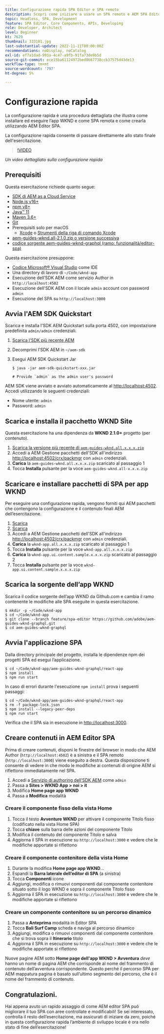 ```yaml
---
title: Configurazione rapida SPA Editor e SPA remoto
description: Scopri come iniziare a usare un SPA remoto e AEM SPA Editor in 15 minuti!
topic: Headless, SPA, Development
feature: SPA Editor, Core Components, APIs, Developing
role: Developer, Architect
level: Beginner
kt: 7629
thumbnail: 333181.jpg
last-substantial-update: 2022-11-11T00:00:00Z
recommendations: noDisplay, noCatalog
exl-id: ef7a1dad-993a-4c47-a9fb-91fa73de9b5d
source-git-commit: ece15ba61124972bed0667738ccb37575d43de13
workflow-type: tm+mt
source-wordcount: '797'
ht-degree: 5%

---
```


# Configurazione rapida

La configurazione rapida è una procedura dettagliata che illustra come installare ed eseguire l’app WKND e come SPA remota e come crearla utilizzando AEM Editor SPA.

La configurazione rapida consente di passare direttamente allo stato finale dell&#39;esercitazione.

>[!VIDEO](https://video.tv.adobe.com/v/333181/?quality=12&learn=on)

_Un video dettagliato sulla configurazione rapida_

## Prerequisiti

Questa esercitazione richiede quanto segue:

+ [SDK di AEM as a Cloud Service](https://experienceleague.adobe.com/docs/experience-manager-learn/cloud-service/local-development-environment-set-up/aem-runtime.html?lang=en)
+ [Node.js v16+](https://nodejs.org/it/)
+ [npm v8+](https://www.npmjs.com/)
+ [Java™ 11](https://downloads.experiencecloud.adobe.com/content/software-distribution/en/general.html)
+ [Maven 3.6+](https://maven.apache.org/)
+ [Git](https://git-scm.com/downloads)
+ Prerequisiti solo per macOS
   + [Xcode](https://developer.apple.com/xcode/) o [Strumenti della riga di comando Xcode](https://developer.apple.com/xcode/resources/)
+ [aem-guides-wknd.all-2.1.0.zip o versione successiva](https://github.com/adobe/aem-guides-wknd/releases)
+ [codice sorgente aem-guides-wknd-graphql (ramo: funzionalità/editor-spa)](https://github.com/adobe/aem-guides-wknd-graphql/tree/feature/spa-editor)


Questa esercitazione presuppone:

+ [Codice Microsoft® Visual Studio](https://visualstudio.microsoft.com/) come IDE
+ Una directory di lavoro di `~/Code/wknd-app`
+ Esecuzione dell’SDK AEM come servizio Author in `http://localhost:4502`
+ Esecuzione dell&#39;SDK AEM con il locale `admin` account con password `admin`
+ Esecuzione del SPA su `http://localhost:3000`

## Avvia l&#39;AEM SDK Quickstart

Scarica e installa l&#39;SDK AEM Quickstart sulla porta 4502, con impostazione predefinita `admin/admin` credenziali.

1. [Scarica l&#39;SDK più recente AEM](https://experience.adobe.com/#/downloads/content/software-distribution/en/aemcloud.html?fulltext=AEM*+SDK*&amp;orderby=%40jcr%3Acontent%2Fjcr%3AlastModified&amp;orderby.sort=desc&amp;layout=list&amp;p.offset=0&amp;p.limit=1)
1. Decomprimi l&#39;SDK AEM in `~/aem-sdk`
1. Esegui AEM SDK Quickstart Jar

   ```
   $ java -jar aem-sdk-quickstart-xxx.jar
   
   # Provide `admin` as the admin user's password
   ```

AEM SDK viene avviato e avviato automaticamente al [http://localhost:4502](Http://localhost:4502). Accedi utilizzando le seguenti credenziali:

+ Nome utente: `admin`
+ Password: `admin`

## Scarica e installa il pacchetto WKND Site

Questa esercitazione ha una dipendenza da __WKND 2.1.0+__ progetto (per contenuto).

1. [Scarica la versione più recente di `aem-guides-wknd.all.x.x.x.zip`](https://github.com/adobe/aem-guides-wknd/releases)
1. Accedi a AEM Gestione pacchetti dell&#39;SDK all&#39;indirizzo [http://localhost:4502/crx/packmgr](http://localhost:4502/crx/packmgr) con `admin` credenziali.
1. __Carica__ la `aem-guides-wknd.all.x.x.x.zip` scaricato al passaggio 1
1. Tocca __Installa__ pulsante per la voce `aem-guides-wknd.all-x.x.x.zip`

## Scaricare e installare pacchetti di SPA per app WKND

Per eseguire una configurazione rapida, vengono forniti qui AEM pacchetti che contengono la configurazione e il contenuto finali AEM dell’esercitazione.

1. [Scarica ](./assets/quick-setup/wknd-app.all-1.0.0-SNAPSHOT.zip)
1. [Scarica ](./assets/quick-setup/wknd-app.ui.content.sample-1.0.1.zip)
1. Accedi a AEM Gestione pacchetti dell&#39;SDK all&#39;indirizzo [http://localhost:4502/crx/packmgr](http://localhost:4502/crx/packmgr) con `admin` credenziali.
1. __Carica__ la `wknd-app.all.x.x.x.zip` scaricato al passaggio 1
1. Tocca __Installa__ pulsante per la voce `wknd-app.all.x.x.x.zip`
1. __Carica__ la `wknd-app.ui.content.sample.x.x.x.zip` scaricato al passaggio 2
1. Tocca __Installa__ pulsante per la voce `wknd-app.ui.content.sample.x.x.x.zip`

## Scarica la sorgente dell’app WKND

Scarica il codice sorgente dell’app WKND da Github.com e cambia il ramo contenente le modifiche alle SPA eseguite in questa esercitazione.

```
$ mkdir -p ~/Code/wknd-app
$ cd ~/Code/wknd-app
$ git clone --branch feature/spa-editor https://github.com/adobe/aem-guides-wknd-graphql.git
$ cd aem-guides-wknd-graphql
```

## Avvia l&#39;applicazione SPA

Dalla directory principale del progetto, installa le dipendenze npm dei progetti SPA ed esegui l’applicazione.

```
$ cd ~/Code/wknd-app/aem-guides-wknd-graphql/react-app
$ npm install
$ npm run start
```

In caso di errori durante l&#39;esecuzione `npm install` prova i seguenti passaggi:

```
$ cd ~/Code/wknd-app/aem-guides-wknd-graphql/react-app
$ rm -f package-lock.json
$ npm install --legacy-peer-deps
$ npm run start
```

Verifica che il SPA sia in esecuzione in [http://localhost:3000](Http://localhost:3000).

## Creare contenuti in AEM Editor SPA

Prima di creare contenuti, disponi le finestre del browser in modo che AEM Author (`http://localhost:4502`) è a sinistra e il SPA remoto (`http://localhost:3000`) viene eseguito a destra. Questa disposizione ti consente di vedere in che modo le modifiche ai contenuti di origine AEM si riflettono immediatamente nel SPA.

1. Accedi a [Servizio di authoring dell’SDK AEM](Http://localhost:4502) come `admin`
1. Passa a __Sites > WKND App > noi > it__
1. Modifica __Home page app WKND__
1. Passa a __Modifica__ modalità

### Creare il componente fisso della vista Home

1. Tocca il testo __Avventure WKND__ per attivare il componente Titolo fisso (codificato nella vista Home SPA)
1. Tocca __chiave__ sulla barra delle azioni del componente Titolo
1. Modifica il contenuto del componente Titolo e salva
1. Aggiorna il SPA in esecuzione su `http://localhost:3000` e vedere che le modifiche apportate si riflettono

### Creare il componente contenitore della vista Home

1. Durante la modifica __Home page app WKND__...
1. Espandi la __Barra laterale dell’editor di SPA__ (a sinistra)
1. Tocca __Componenti__ icone
1. Aggiungi, modifica o rimuovi componenti dal componente contenitore situato sotto il logo WKND e sopra il componente Titolo fisso
1. Aggiorna il SPA in esecuzione su `http://localhost:3000` e vedere che le modifiche apportate si riflettono

### Creare un componente contenitore su un percorso dinamico

1. Passa a __Anteprima__ modalità in Editor SPA
1. Tocca __Bali Surf Camp__ scheda e naviga al percorso dinamico
1. Aggiungi, modifica o rimuovi componenti dal componente contenitore che si trova sopra il __Itinerario__ titolo
1. Aggiorna il SPA in esecuzione su `http://localhost:3000` e vedere che le modifiche apportate si riflettono

Nuove pagine AEM sotto __Home page dell&#39;app WKND > Avventura__ _deve_ hanno un nome di pagina AEM che corrisponde al nome del frammento di contenuto dell’avventura corrispondente. Questo perché il percorso SPA per AEM mappatura pagina è basato sull’ultimo segmento del percorso, che è il nome del frammento di contenuto.

## Congratulazioni. 

Hai appena avuto un rapido assaggio di come AEM editor SPA può migliorare il tuo SPA con aree controllate e modificabili! Se sei interessato, controlla il resto dell’esercitazione, ma assicurati di iniziare da zero, poiché in questa configurazione rapida l’ambiente di sviluppo locale è ora nello stato di fine dell’esercitazione!
